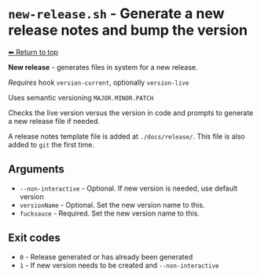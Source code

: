 
# `new-release.sh` - Generate a new release notes and bump the version

[⬅ Return to top](index.md)

**New release** - generates files in system for a new release.

*Requires* hook `version-current`, optionally `version-live`

Uses semantic versioning `MAJOR.MINOR.PATCH`

Checks the live version versus the version in code and prompts to
generate a new release file if needed.

A release notes template file is added at `./docs/release/`. This file is
also added to `git` the first time.

## Arguments

- `--non-interactive` - Optional. If new version is needed, use default version
- `versionName` - Optional. Set the new version name to this.
- `fucksauce` - Required. Set the new version name to this.

## Exit codes

- `0` - Release generated or has already been generated
- `1` - If new version needs to be created and `--non-interactive`
